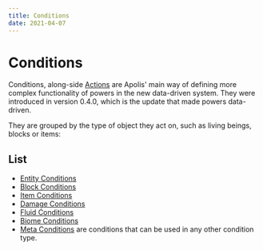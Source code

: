```yaml
---
title: Conditions
date: 2021-04-07
---
```

# Conditions

Conditions, along-side [Actions](actions.md) are Apolis' main way of defining more complex functionality of powers in the new data-driven system. They were introduced in version 0.4.0, which is the update that made powers data-driven.

They are grouped by the type of object they act on, such as living beings, blocks or items:

## List

* [Entity Conditions](entity_conditions.md)
* [Block Conditions](block_conditions.md)
* [Item Conditions](item_conditions.md)
* [Damage Conditions](damage_conditions.md)
* [Fluid Conditions](fluid_conditions.md)
* [Biome Conditions](biome_conditions.md)
* [Meta Conditions](meta_conditions.md) are conditions that can be used in any other condition type.
